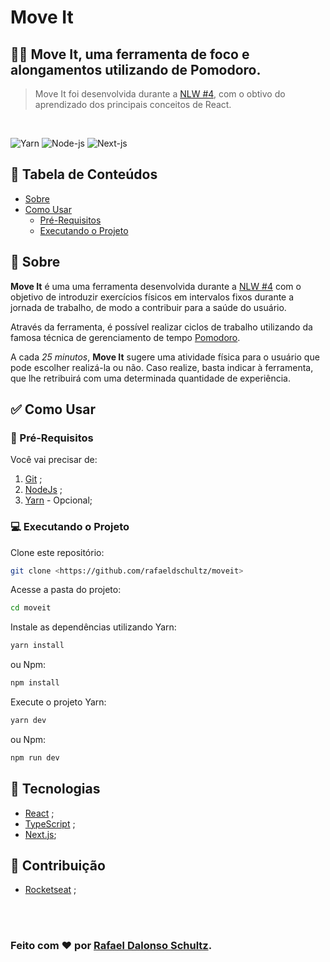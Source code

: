 # Move It

## 🤸‍♂️ **Move It**, uma ferramenta de foco e alongamentos utilizando de Pomodoro.

> Move It foi desenvolvida durante a [NLW #4](https://nextlevelweek.com/inscricao/4), com o obtivo do aprendizado dos principais conceitos de React.

<br/>

![Yarn](https://img.shields.io/static/v1?label=yarn&message=v1.22.10&color=blue) ![Node-js](https://img.shields.io/static/v1?label=node-js&message=v14.15.5&color=blue) ![Next-js](https://img.shields.io/static/v1?label=next-js&message=v10.0.7&color=blue)

## **📌 Tabela de Conteúdos**

<!--ts-->

- [Sobre](#sobre)
- [Como Usar](#comousar)
  - [Pré-Requisitos](#Pré-Requisitos)
  - [Executando o Projeto](#ExecutandooProjeto)

<!--te-->

## 📕 **Sobre**

**Move It** é uma uma ferramenta desenvolvida durante a [NLW #4](https://nextlevelweek.com/inscricao/4) com o objetivo de introduzir exercícios físicos em intervalos fixos durante a jornada de trabalho, de modo a contribuir para a saúde do usuário.

Através da ferramenta, é possível realizar ciclos de trabalho utilizando da famosa técnica de gerenciamento de tempo [Pomodoro](https://pt.wikipedia.org/wiki/T%C3%A9cnica_pomodoro).

A cada _25 minutos_, **Move It** sugere uma atividade física para o usuário que pode escolher realizá-la ou não. Caso realize, basta indicar à ferramenta, que lhe retribuirá com uma determinada quantidade de experiência.

## ✅ **Como Usar**

### **📃 Pré-Requisitos**

Você vai precisar de:

1. [Git](https://git-scm.com/) ;
2. [NodeJs](https://nodejs.org/en/) ;
3. [Yarn](https://yarnpkg.com/) - Opcional;

### **💻 Executando o Projeto**

Clone este repositório:

```bash
git clone <https://github.com/rafaeldschultz/moveit>
```

Acesse a pasta do projeto:

```bash
cd moveit
```

Instale as dependências utilizando Yarn:

```bash
yarn install
```

ou Npm:

```bash
npm install
```

Execute o projeto Yarn:

```bash
yarn dev
```

ou Npm:

```bash
npm run dev
```

## 🔨 **Tecnologias**

- [React](https://pt-br.reactjs.org/) ;
- [TypeScript](https://www.typescriptlang.org/) ;
- [Next.js](https://nextjs.org/);

## **👥 Contribuição**

- [Rocketseat](https://rocketseat.com.br/) ;

<br>
<br>

### Feito com ❤️ por [Rafael Dalonso Schultz](https://github.com/rafaeldschultz).
